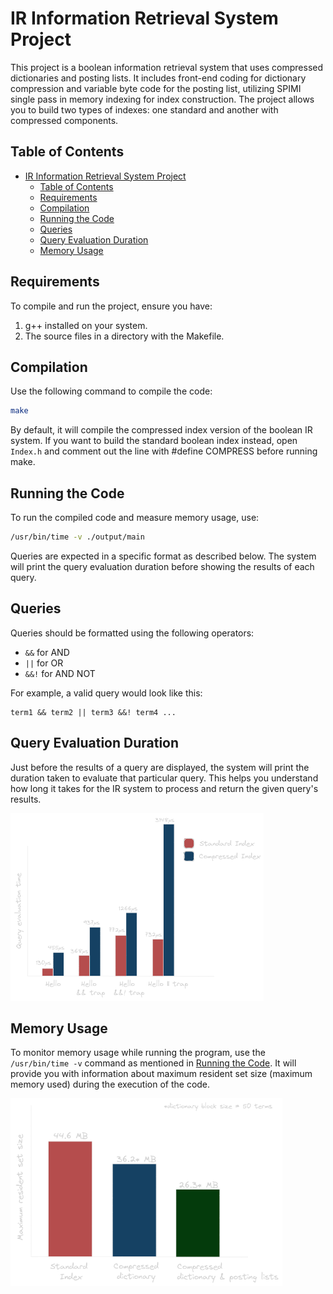 # IR Information Retrieval System Project

This project is a boolean information retrieval system that uses compressed dictionaries and posting lists. It includes front-end coding for dictionary compression and variable byte code for the posting list, utilizing SPIMI single pass in memory indexing for index construction. The project allows you to build two types of indexes: one standard and another with compressed components.

## Table of Contents
- [IR Information Retrieval System Project](#ir-information-retrieval-system-project)
  - [Table of Contents](#table-of-contents)
  - [Requirements ](#requirements-)
  - [Compilation ](#compilation-)
  - [Running the Code ](#running-the-code-)
  - [Queries ](#queries-)
  - [Query Evaluation Duration ](#query-evaluation-duration-)
  - [Memory Usage ](#memory-usage-)

## Requirements <a name="requirements"></a>
To compile and run the project, ensure you have:
1. g++ installed on your system.
2. The source files in a directory with the Makefile.

## Compilation <a name="compilation"></a>
Use the following command to compile the code:
```bash
make
```
By default, it will compile the compressed index version of the boolean IR system. If you want to build the standard boolean index instead, open `Index.h` and comment out the line with #define COMPRESS before running make.

## Running the Code <a name="running-the-code"></a>
To run the compiled code and measure memory usage, use:
```bash
/usr/bin/time -v ./output/main
```
Queries are expected in a specific format as described below. The system will print the query evaluation duration before showing the results of each query.

## Queries <a name="queries"></a>
Queries should be formatted using the following operators:
- `&&` for AND
- `||` for OR
- `&&!` for AND NOT

For example, a valid query would look like this:
```plaintext
term1 && term2 || term3 &&! term4 ...
```
## Query Evaluation Duration <a name="query-evaluation-duration"></a>
Just before the results of a query are displayed, the system will print the duration taken to evaluate that particular query. This helps you understand how long it takes for the IR system to process and return the given query's results.  

<img src="img/plot2.png" alt="image" height="300"/>

## Memory Usage <a name="memory-usage"></a>
To monitor memory usage while running the program, use the `/usr/bin/time -v` command as mentioned in [Running the Code](#running-the-code). It will provide you with information about maximum resident set size (maximum memory used) during the execution of the code.  

<img src="img/plot.png" alt="image" height="300"/>